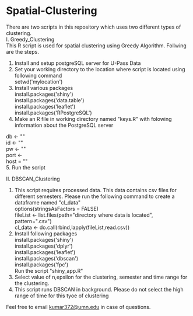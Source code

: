 # Spatial-Clustering
There are two scripts in this repository which uses two different types of clustering.<br />
I. Greedy_Clustering <br />
This R script is used for spatial clustering using Greedy Algorithm. Follwing are the steps.
1. Install and setup postgreSQL server for U-Pass Data
2. Set your working directory to the location where script is located using following command <br />
setwd('mylocation')<br />
3. Install various packages<br />
install.packages('shiny')<br />
install.packages('data.table')<br />
install.packages('leaflet')<br />
install.packages('RPostgreSQL')<br />
4. Make an R file in working directory named "keys.R" with folowing information about the PostgreSQL server <br />

db <- ""<br />
id <- ""<br />
pw <- ""<br />
port <- <br />
host = ""<br />
5. Run the script <br />

II. DBSCAN_Clustering <br />
1. This script requires processed data. This data contains csv files for different semesters. Please run the following command to create a dataframe named "cl_data" <br />
options(stringsAsFactors = FALSE)<br />
fileList <- list.files(path="directory where data is located", pattern=".csv")<br />
cl_data <- do.call(rbind,lapply(fileList,read.csv))<br />
2. Install following packages <br />
install.packages('shiny')<br />
install.packages('dplyr')<br />
install.packages('leaflet')<br />
install.packages('dbscan')<br />
install.packages('fpc')<br />
Run the script "shiny_app.R"
3. Select value of n,epsilon for the clustering, semester and time range for the clustering.
4. This script runs DBSCAN in background. Please do not select the high range of time for this tyoe of clustering



Feel free to email kumar372@umn.edu in case of questions.
